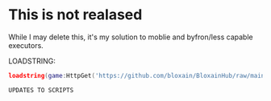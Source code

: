 # This is not realased
While I may delete this, it's my solution to moblie and byfron/less capable executors.

LOADSTRING:
```lua
loadstring(game:HttpGet('https://github.com/bloxain/BloxainHub/raw/main/Loader.lua'))()
```

`UPDATES TO SCRIPTS`
